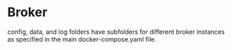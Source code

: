 # Broker

config, data, and log folders have subfolders for different broker instances as specified in the main docker-compose.yaml file. 


